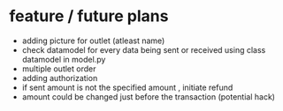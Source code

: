 # feature / future plans

- adding picture for outlet (atleast name)
- check datamodel for every data being sent or received using class datamodel in model.py
- multiple outlet order
- adding authorization
- if sent amount is not the specified amount , initiate refund
- amount could be changed just before the transaction (potential hack)